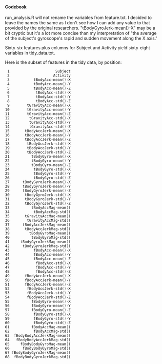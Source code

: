 #### Codebook

run_analysis.R will not rename the variables from feature.txt.  I decided to leave the
names the same as I don't see how I can add any value to that provided by the original
researchers.  "tBodyGyroJerk-mean()-X" may be a bit cryptic but it's a lot more concise 
than my interpretation of "the average of the subject's gyroscope's rapid and sudden 
movement along the X axis."

Sixty-six features plus columns for Subject and Activity yield sixty-eight variables in
tidy_data.txt.

Here is the subset of features in the tidy data, by position:
```
 1                     Subject
 2                    Activity
 3           tBodyAcc-mean()-X
 4           tBodyAcc-mean()-Y
 5           tBodyAcc-mean()-Z
 6            tBodyAcc-std()-X
 7            tBodyAcc-std()-Y
 8            tBodyAcc-std()-Z
 9        tGravityAcc-mean()-X
10        tGravityAcc-mean()-Y
11        tGravityAcc-mean()-Z
12         tGravityAcc-std()-X
13         tGravityAcc-std()-Y
14         tGravityAcc-std()-Z
15       tBodyAccJerk-mean()-X
16       tBodyAccJerk-mean()-Y
17       tBodyAccJerk-mean()-Z
18        tBodyAccJerk-std()-X
19        tBodyAccJerk-std()-Y
20        tBodyAccJerk-std()-Z
21          tBodyGyro-mean()-X
22          tBodyGyro-mean()-Y
23          tBodyGyro-mean()-Z
24           tBodyGyro-std()-X
25           tBodyGyro-std()-Y
26           tBodyGyro-std()-Z
27      tBodyGyroJerk-mean()-X
28      tBodyGyroJerk-mean()-Y
29      tBodyGyroJerk-mean()-Z
30       tBodyGyroJerk-std()-X
31       tBodyGyroJerk-std()-Y
32       tBodyGyroJerk-std()-Z
33          tBodyAccMag-mean()
34           tBodyAccMag-std()
35       tGravityAccMag-mean()
36        tGravityAccMag-std()
37      tBodyAccJerkMag-mean()
38       tBodyAccJerkMag-std()
39         tBodyGyroMag-mean()
40          tBodyGyroMag-std()
41     tBodyGyroJerkMag-mean()
42      tBodyGyroJerkMag-std()
43           fBodyAcc-mean()-X
44           fBodyAcc-mean()-Y
45           fBodyAcc-mean()-Z
46            fBodyAcc-std()-X
47            fBodyAcc-std()-Y
48            fBodyAcc-std()-Z
49       fBodyAccJerk-mean()-X
50       fBodyAccJerk-mean()-Y
51       fBodyAccJerk-mean()-Z
52        fBodyAccJerk-std()-X
53        fBodyAccJerk-std()-Y
54        fBodyAccJerk-std()-Z
55          fBodyGyro-mean()-X
56          fBodyGyro-mean()-Y
57          fBodyGyro-mean()-Z
58           fBodyGyro-std()-X
59           fBodyGyro-std()-Y
60           fBodyGyro-std()-Z
61          fBodyAccMag-mean()
62           fBodyAccMag-std()
63  fBodyBodyAccJerkMag-mean()
64   fBodyBodyAccJerkMag-std()
65     fBodyBodyGyroMag-mean()
66      fBodyBodyGyroMag-std()
67 fBodyBodyGyroJerkMag-mean()
68  fBodyBodyGyroJerkMag-std()
```
